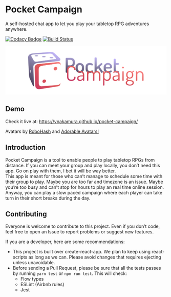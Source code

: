 # Pocket Campaign

A self-hosted chat app to let you play your tabletop RPG adventures anywhere.

[![Codacy Badge](https://api.codacy.com/project/badge/Grade/3ba171015b544e3c8bcc5d145ffd143d)](https://www.codacy.com/app/vNakamura/pocket-campaign?utm_source=github.com&utm_medium=referral&utm_content=vNakamura/pocket-campaign&utm_campaign=badger)
[![Build Status](https://travis-ci.org/vNakamura/pocket-campaign.svg)](https://travis-ci.org/vNakamura/pocket-campaign)

![Pocket Campaign logo](./public/logo.png?raw=true)


## Demo
Check it live at: <https://vnakamura.github.io/pocket-campaign/>

Avatars by [RoboHash](https://robohash.org/) and [Adorable Avatars!](http://avatars.adorable.io/)

## Introduction
Pocket Campaign is a tool to enable people to play tabletop RPGs from distance.
If you can meet your group and play locally, you don’t need this app. Go on play with them, I bet it will be way better.  
This app is meant for those who can’t manage to schedule some time with their group to play. Maybe you are too far and timezone is an issue. Maybe you’re too busy and can’t stop for hours to play an real time online session. Anyway, you can play a slow paced campaign where each player can take turn in their short breaks during the day.

## Contributing
Everyone is welcome to contribute to this project.  Even if you don’t code, feel free to open an Issue to report problems or suggest new features.

If you are a developer, here are  some recommendations:

* This project is built over create-react-app. We plan to keep using react-scripts as long as we can. Please avoid changes that requires ejecting unless unavoidable.
* Before sending a Pull Request, please be sure that all the tests passes by running `yarn test` or `npm run test`. This will check:
	* Flow types
	* ESLint (Airbnb rules)
	* Jest
